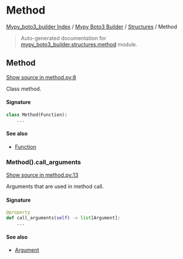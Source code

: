 # Method

[Mypy_boto3_builder Index](../../README.md#mypy_boto3_builder-index) /
[Mypy Boto3 Builder](../index.md#mypy-boto3-builder) /
[Structures](./index.md#structures) /
Method

> Auto-generated documentation for [mypy_boto3_builder.structures.method](https://github.com/youtype/mypy_boto3_builder/blob/main/mypy_boto3_builder/structures/method.py) module.

## Method

[Show source in method.py:8](https://github.com/youtype/mypy_boto3_builder/blob/main/mypy_boto3_builder/structures/method.py#L8)

Class method.

#### Signature

```python
class Method(Function):
    ...
```

#### See also

- [Function](./function.md#function)

### Method().call_arguments

[Show source in method.py:13](https://github.com/youtype/mypy_boto3_builder/blob/main/mypy_boto3_builder/structures/method.py#L13)

Arguments that are used in method call.

#### Signature

```python
@property
def call_arguments(self) -> list[Argument]:
    ...
```

#### See also

- [Argument](./argument.md#argument)
